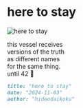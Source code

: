 # here to stay
![here to stay](images/here%20to%20stay.jpeg)

this vessel receives<br/>
versions of the truth<br/>
as different names<br/> 
for the same thing.<br/>
until 42 🌻

```markdown
title: "here to stay"
date: "2024-11-03"
author: "hideodaikoku"
```
